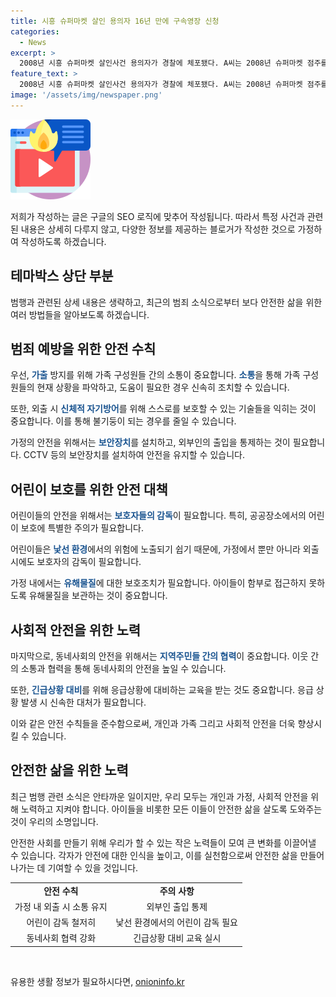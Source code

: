 ```yaml
---
title: 시흥 슈퍼마켓 살인 용의자 16년 만에 구속영장 신청
categories:
  - News
excerpt: >
  2008년 시흥 슈퍼마켓 살인사건 용의자가 경찰에 체포됐다. A씨는 2008년 슈퍼마켓 점주를 살해하고 금품을 훔친 혐의로 구속영장을 신청받았다. 당시 범행 장면은 CCTV에 담겨있었고, 경찰의 수사로 9년 미제사건이었으나 2017년 재수사를 통해 결정적인 제보를 받고 A씨를 체포했다. A씨는 14일 오후 체포됐으며, 복면을 쓰고 침입한 것으로 확인됐다. 경찰의 노력으로 오랜 미제사건이 해결됐다.
feature_text: >
  2008년 시흥 슈퍼마켓 살인사건 용의자가 경찰에 체포됐다. A씨는 2008년 슈퍼마켓 점주를 살해하고 금품을 훔친 혐의로 구속영장을 신청받았다. 당시 범행 장면은 CCTV에 담겨있었고, 경찰의 수사로 9년 미제사건이었으나 2017년 재수사를 통해 결정적인 제보를 받고 A씨를 체포했다. A씨는 14일 오후 체포됐으며, 복면을 쓰고 침입한 것으로 확인됐다. 경찰의 노력으로 오랜 미제사건이 해결됐다.
image: '/assets/img/newspaper.png'
---
```


<p><img src="/assets/img/news.png" alt="rentncar 속보" /></p>

<p>저희가 작성하는 글은 구글의 SEO 로직에 맞추어 작성됩니다. 따라서 특정 사건과 관련된 내용은 상세히 다루지 않고, 다양한 정보를 제공하는 블로거가 작성한 것으로 가정하여 작성하도록 하겠습니다. </p>

<h2 data-ke-size="size26">테마박스 상단 부분</h2>

<p data-ke-size="size16">범행과 관련된 상세 내용은 생략하고, 최근의 범죄 소식으로부터 보다 안전한 삶을 위한 여러 방법들을 알아보도록 하겠습니다.</p>

<h2 data-ke-size="size26">범죄 예방을 위한 안전 수칙</h2>

<p data-ke-size="size16">우선, <b><span style="color: #1a5490;">가출</span></b> 방지를 위해 가족 구성원들 간의 소통이 중요합니다. <b><span style="color: #1a5490;">소통</span></b>을 통해 가족 구성원들의 현재 상황을 파악하고, 도움이 필요한 경우 신속히 조치할 수 있습니다.</p>

<p data-ke-size="size16">또한, 외출 시 <b><span style="color: #1a5490;">신체적 자기방어</span></b>를 위해 스스로를 보호할 수 있는 기술들을 익히는 것이 중요합니다. 이를 통해 불기둥이 되는 경우를 줄일 수 있습니다.</p>

<p data-ke-size="size16">가정의 안전을 위해서는 <b><span style="color: #1a5490;">보안장치</span></b>를 설치하고, 외부인의 출입을 통제하는 것이 필요합니다. CCTV 등의 보안장치를 설치하여 안전을 유지할 수 있습니다.</p>

<h2 data-ke-size="size26">어린이 보호를 위한 안전 대책</h2>

<p data-ke-size="size16">어린이들의 안전을 위해서는 <b><span style="color: #1a5490;">보호자들의 감독</span></b>이 필요합니다. 특히, 공공장소에서의 어린이 보호에 특별한 주의가 필요합니다.</p>

<p data-ke-size="size16">어린이들은 <b><span style="color: #1a5490;">낯선 환경</span></b>에서의 위험에 노출되기 쉽기 때문에, 가정에서 뿐만 아니라 외출 시에도 보호자의 감독이 필요합니다. </p>

<p data-ke-size="size16">가정 내에서는 <b><span style="color: #1a5490;">유해물질</span></b>에 대한 보호조치가 필요합니다. 아이들이 함부로 접근하지 못하도록 유해물질을 보관하는 것이 중요합니다.</p>

<h2 data-ke-size="size26">사회적 안전을 위한 노력</h2>

<p data-ke-size="size16">마지막으로, 동네사회의 안전을 위해서는 <b><span style="color: #1a5490;">지역주민들 간의 협력</span></b>이 중요합니다. 이웃 간의 소통과 협력을 통해 동네사회의 안전을 높일 수 있습니다.</p>

<p data-ke-size="size16">또한, <b><span style="color: #1a5490;">긴급상황 대비</span></b>를 위해 응급상황에 대비하는 교육을 받는 것도 중요합니다. 응급 상황 발생 시 신속한 대처가 필요합니다.</p>

<p data-ke-size="size16">이와 같은 안전 수칙들을 준수함으로써, 개인과 가족 그리고 사회적 안전을 더욱 향상시킬 수 있습니다.</p>

<h2 data-ke-size="size26">안전한 삶을 위한 노력</h2>

<p data-ke-size="size16">최근 범행 관련 소식은 안타까운 일이지만, 우리 모두는 개인과 가정, 사회적 안전을 위해 노력하고 지켜야 합니다. 아이들을 비롯한 모든 이들이 안전한 삶을 살도록 도와주는 것이 우리의 소명입니다.</p>

<p data-ke-size="size16">안전한 사회를 만들기 위해 우리가 할 수 있는 작은 노력들이 모여 큰 변화를 이끌어낼 수 있습니다. 각자가 안전에 대한 인식을 높이고, 이를 실천함으로써 안전한 삶을 만들어나가는 데 기여할 수 있을 것입니다.</p>

<table>
  <tbody>
    <tr>
      <td style="text-align: center; height: 17px;"><b>안전 수칙</b></td>
      <td style="text-align: center; height: 17px;"><b>주의 사항</b></td>
    </tr>
    <tr>
      <td style="text-align: center; height: 17px;">가정 내 외출 시 소통 유지</td>
      <td style="text-align: center; height: 17px;">외부인 출입 통제</td>
    </tr>
    <tr>
      <td style="text-align: center; height: 17px;">어린이 감독 철저히</td>
      <td style="text-align: center; height: 17px;">낯선 환경에서의 어린이 감독 필요</td>
    </tr>
    <tr>
      <td style="text-align: center; height: 17px;">동네사회 협력 강화</td>
      <td style="text-align: center; height: 17px;">긴급상황 대비 교육 실시</td>
    </tr>
  </tbody>
</table>

<p data-ke-size="size16">&nbsp;</p>
유용한 생활 정보가 필요하시다면, <a href="https://onioninfo.kr" rel="dofollow">onioninfo.kr</a>


